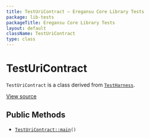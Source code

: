 ```yaml
---
title: TestUriContract — Eregansu Core Library Tests
package: lib-tests
packageTitle: Eregansu Core Library Tests
layout: default
className: TestUriContract
type: class
---
```


# TestUriContract

<code>TestUriContract</code> is a class derived from <code><a href="TestHarness">TestHarness</a></code>.

<a href="https://github.com/eregansu/lib/blob/master/t/uri-contract.php">View source</a>

## Public Methods

* <code><a href="TestUriContract%3A%3Amain">TestUriContract::main</a>()</code>

